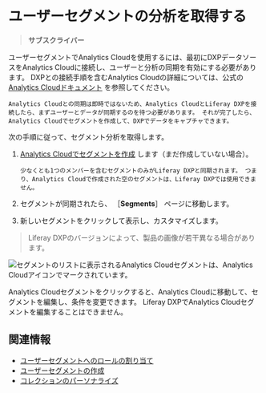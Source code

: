 # ユーザーセグメントの分析を取得する

> **サブスクライバー**

ユーザーセグメントでAnalytics Cloudを使用するには、最初にDXPデータソースをAnalytics Cloudに接続し、ユーザーと分析の同期を有効にする必要があります。 DXPとの接続手順を含むAnalytics Cloudの詳細については、公式の [Analytics Cloudドキュメント](https://learn.liferay.com/analytics-cloud/latest/ja/index.html) を参照してください。

```{important}
Analytics Cloudとの同期は即時ではないため、Analytics CloudとLiferay DXPを接続したら、まずユーザーとデータが同期するのを待つ必要があります。 それが完了したら、Analytics Cloudでセグメントを作成して、DXPでデータをキャプチャできます。
```

次の手順に従って、セグメント分析を取得します。

1. [Analytics Cloudでセグメントを作成](https://learn.liferay.com/analytics-cloud/latest/ja/people/segments/creating-segments.html) します（まだ作成していない場合）。

    ```{note}
    少なくとも1つのメンバーを含むセグメントのみがLiferay DXPと同期されます。 つまり、Analytics Cloudで作成された空のセグメントは、Liferay DXPでは使用できません。
    ```

1. セグメントが同期されたら、 ［**Segments**］ ページに移動します。
1. 新しいセグメントをクリックして表示し、カスタマイズします。

> Liferay DXPのバージョンによって、製品の画像が若干異なる場合があります。

![セグメントのリストに表示されるAnalytics Cloudセグメントは、Analytics Cloudアイコンでマークされています。](./getting-analytics-for-user-segments/images/02.png)

Analytics Cloudセグメントをクリックすると、Analytics Cloudに移動して、セグメントを編集し、条件を変更できます。 Liferay DXPでAnalytics Cloudセグメントを編集することはできません。

## 関連情報

* [ユーザーセグメントへのロールの割り当て](../../../users-and-permissions/roles-and-permissions/assigning-roles-to-user-segments.md)
* [ユーザーセグメントの作成](./creating-and-managing-user-segments.md)
* [コレクションのパーソナライズ](../experience-personalization/personalizing-collections.md)

